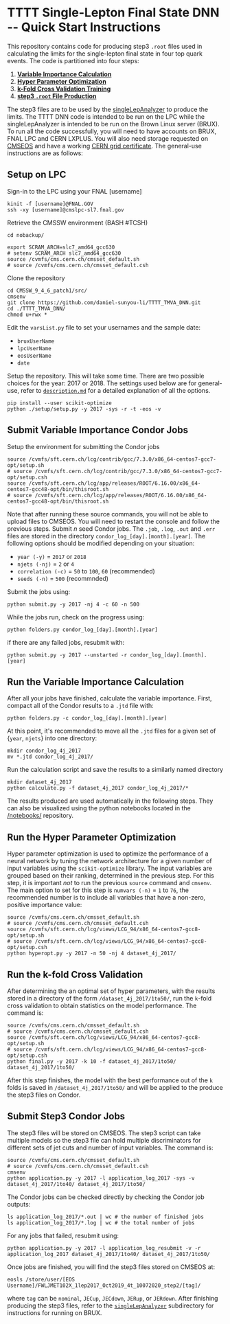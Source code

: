 # TTTT Single-Lepton Final State DNN -- Quick Start Instructions #
This repository contains code for producing step3 `.root` files used in calculating the limits for the single-lepton final state in four top quark events. The code is partitioned into four steps:

1. [__Variable Importance Calculation__](#Submit-Variable-Importance-Condor-Jobs)
2. [__Hyper Parameter Optimization__](#Run-the-Hyper-Parameter-Optimization)
3. [__k-Fold Cross Validation Training__](#Run-the-k-fold-Cross-Validation)
4. [__step3 `.root` File Production__](#Submit-Step3-Condor-Jobs)

The step3 files are to be used by the [singleLepAnalyzer](https://github.com/BrownCMS/singleLepAnalyzer) to produce the limits. The TTTT DNN code is intended to be run on the LPC while the singleLepAnalyzer is intended to be run on the Brown Linux server (BRUX).  To run all the code successfully, you will need to have accounts on BRUX, FNAL LPC and CERN LXPLUS.  You will also need storage requested on [CMSEOS](https://uscms.org/uscms_at_work/computing/LPC/usingEOSAtLPC.shtml#createEOSArea) and have a working [CERN grid certificate](https://uscms.org/uscms_at_work/computing/getstarted/get_grid_cert.shtml). The general-use instructions are as follows:

## Setup on LPC
Sign-in to the LPC using your FNAL [username]

    kinit -f [username]@FNAL.GOV
    ssh -xy [username]@cmslpc-sl7.fnal.gov

Retrieve the CMSSW environment (BASH #TCSH)

    cd nobackup/
    
    export SCRAM_ARCH=slc7_amd64_gcc630
    # setenv SCRAM_ARCH slc7_amd64_gcc630
    source /cvmfs/cms.cern.ch/cmsset_default.sh
    # source /cvmfs/cms.cern.ch/cmsset_default.csh
    
Clone the repository

    cd CMSSW_9_4_6_patch1/src/
    cmsenv
    git clone https://github.com/daniel-sunyou-li/TTTT_TMVA_DNN.git
    cd ./TTTT_TMVA_DNN/
    chmod u+rwx *
    
Edit the `varsList.py` file to set your usernames and the sample date:
* `bruxUserName`
* `lpcUserName`
* `eosUserName`
* `date` 
    
Setup the repository.  This will take some time. There are two possible choices for the year: 2017 or 2018.  The settings used below are for general-use, refer to [`description.md`](https://github.com/daniel-sunyou-li/TTTT_TMVA_DNN/blob/test/description.md) for a detailed explanation of all the options.

    pip install --user scikit-optimize
    python ./setup/setup.py -y 2017 -sys -r -t -eos -v
    
## Submit Variable Importance Condor Jobs
Setup the environment for submitting the Condor jobs

    source /cvmfs/sft.cern.ch/lcg/contrib/gcc/7.3.0/x86_64-centos7-gcc7-opt/setup.sh
    # source /cvmfs/sft.cern.ch/lcg/contrib/gcc/7.3.0/x86_64-centos7-gcc7-opt/setup.csh
    source /cvmfs/sft.cern.ch/lcg/app/releases/ROOT/6.16.00/x86_64-centos7-gcc48-opt/bin/thisroot.sh
    # source /cvmfs/sft.cern.ch/lcg/app/releases/ROOT/6.16.00/x86_64-centos7-gcc48-opt/bin/thisroot.sh
    
Note that after running these source commands, you will not be able to upload files to CMSEOS.  You will need to restart the console and follow the previous steps. Submit _n_ seed Condor jobs.  The `.job`, `.log`, `.out` and `.err` files are stored in the directory `condor_log_[day].[month].[year]`. The following options should be modified depending on your situation:
* `year (-y)` = `2017` or `2018`  
* `njets (-nj)` = `2` or `4`  
* `correlation (-c)` = `50` to `100`, `60` (recommended)  
* `seeds (-n)` = `500` (recommnded)  

Submit the jobs using:

    python submit.py -y 2017 -nj 4 -c 60 -n 500

While the jobs run, check on the progress using:
 
    python folders.py condor_log_[day].[month].[year]
    
if there are any failed jobs, resubmit with:

    python submit.py -y 2017 --unstarted -r condor_log_[day].[month].[year]

## Run the Variable Importance Calculation
After all your jobs have finished, calculate the variable importance.  First, compact all of the Condor results to a `.jtd` file with:

    python folders.py -c condor_log_[day].[month].[year]
    
At this point, it's recommended to move all the `.jtd` files for a given set of {`year`, `njets`} into one directory:

    mkdir condor_log_4j_2017
    mv *.jtd condor_log_4j_2017/
    
Run the calculation script and save the results to a similarly named directory

    mkdir dataset_4j_2017
    python calculate.py -f dataset_4j_2017 condor_log_4j_2017/*
    
The results produced are used automatically in the following steps. They can also be visualized using the python notebooks located in the [/notebooks/](https://github.com/daniel-sunyou-li/TTTT_TMVA_DNN/tree/test/notebooks) repository.
    
## Run the Hyper Parameter Optimization
Hyper parameter optimization is used to optimize the performance of a neural network by tuning the network architecture for a given number of input variables using the `scikit-optimize` library.  The input variables are grouped based on their ranking, determined in the previous step.  For this step, it is important _not_ to run the previous `source` command and `cmsenv`. The main option to set for this step is `numvars (-n)` = `1` to `76`, the recommended number is to include all variables that have a non-zero, positive importance value:

    source /cvmfs/cms.cern.ch/cmsset_default.sh
    # source /cvmfs/cms.cern.ch/cmsset_default.csh
    source /cvmfs/sft.cern.ch/lcg/views/LCG_94/x86_64-centos7-gcc8-opt/setup.sh
    # source /cvmfs/sft.cern.ch/lcg/views/LCG_94/x86_64-centos7-gcc8-opt/setup.csh
    python hyperopt.py -y 2017 -n 50 -nj 4 dataset_4j_2017/
    
## Run the k-fold Cross Validation
After determining the an optimal set of hyper parameters, with the results stored in a directory of the form `/dataset_4j_2017/1to50/`, run the `k`-fold cross validation to obtain statistics on the model performance.  The command is:

    source /cvmfs/cms.cern.ch/cmsset_default.sh
    # source /cvmfs/cms.cern.ch/cmsset_default.csh
    source /cvmfs/sft.cern.ch/lcg/views/LCG_94/x86_64-centos7-gcc8-opt/setup.sh
    # source /cvmfs/sft.cern.ch/lcg/views/LCG_94/x86_64-centos7-gcc8-opt/setup.csh
    python final.py -y 2017 -k 10 -f dataset_4j_2017/1to50/ dataset_4j_2017/1to50/
    
After this step finishes, the model with the best performance out of the `k` folds is saved in `/dataset_4j_2017/1to50/` and will be applied to the produce the step3 files on Condor. 

## Submit Step3 Condor Jobs
The step3 files will be stored on CMSEOS. The step3 script can take multiple models so the step3 file can hold multiple discriminators for different sets of jet cuts and number of input variables. The command is:

    source /cvmfs/cms.cern.ch/cmsset_default.sh
    # source /cvmfs/cms.cern.ch/cmsset_default.csh
    cmsenv
    python application.py -y 2017 -l application_log_2017 -sys -v dataset_4j_2017/1to40/ dataset_4j_2017/1to50/
    
The Condor jobs can be checked directly by checking the Condor job outputs:

    ls application_log_2017/*.out | wc # the number of finished jobs
    ls application_log_2017/*.log | wc # the total number of jobs
    
For any jobs that failed, resubmit using:

    python application.py -y 2017 -l application_log_resubmit -v -r application_log_2017 dataset_4j_2017/1to40/ dataset_4j_2017/1to50/
    
Once jobs are finished, you will find the step3 files stored on CMSEOS at:

    eosls /store/user/[EOS Username]/FWLJMET102X_1lep2017_Oct2019_4t_10072020_step2/[tag]/
    
where `tag` can be `nominal`, `JECup`, `JECdown`, `JERup`, or `JERdown`.  After finishing producing the step3 files, refer to the [`singleLepAnalyzer`](https://github.com/daniel-sunyou-li/TTTT_TMVA_DNN/tree/test/singleLepAnalyzer) subdirectory for instructions for running on BRUX.
    
